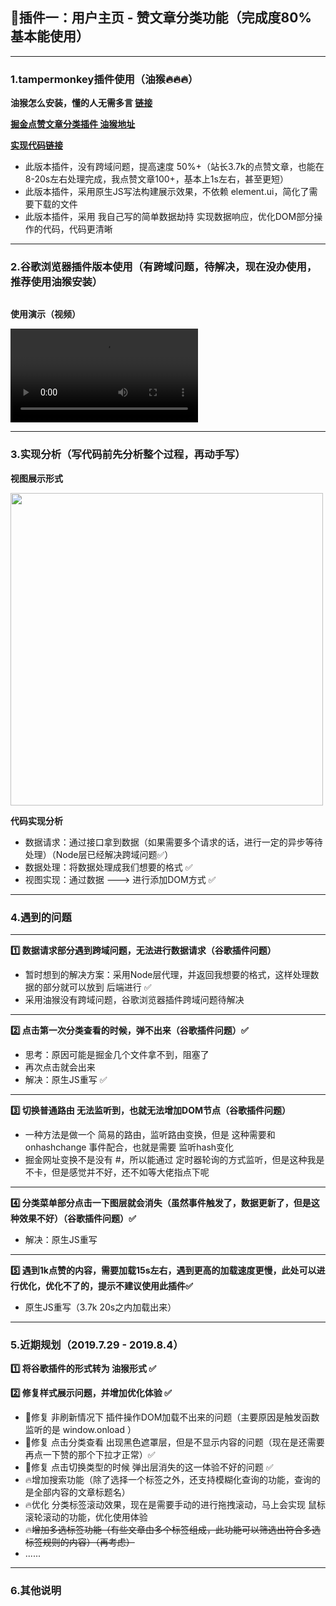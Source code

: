## 🎋插件一：用户主页 - 赞文章分类功能（完成度80% 基本能使用）

---

### 1.tampermonkey插件使用（油猴🔥🔥🔥）

**油猴怎么安装，懂的人无需多言 [链接](https://www.baidu.com/s?ie=UTF-8&wd=%E6%B2%B9%E7%8C%B4%E5%AE%89%E8%A3%85)**

**[掘金点赞文章分类插件 油猴地址](https://greasyfork.org/zh-CN/scripts/388044-%E6%8E%98%E9%87%91%E6%8F%92%E4%BB%B6)**

**[实现代码链接](https://github.com/zhukunpenglinyutong/Juejin-Plugin/blob/master/%E6%8F%92%E4%BB%B6%E4%B8%80%EF%BC%9A%E8%B5%9E%E6%96%87%E7%AB%A0%E5%88%86%E7%B1%BB%E5%8A%9F%E8%83%BD/tampermonkey%E7%89%88%E6%9C%AC%EF%BC%88%E6%B2%B9%E7%8C%B4%EF%BC%89/index.js)**

- 此版本插件，没有跨域问题，提高速度 50%+（站长3.7k的点赞文章，也能在8-20s左右处理完成，我点赞文章100+，基本上1s左右，甚至更短）
- 此版本插件，采用原生JS写法构建展示效果，不依赖 element.ui，简化了需要下载的文件
- 此版本插件，采用 我自己写的简单数据劫持 实现数据响应，优化DOM部分操作的代码，代码更清晰

---

### 2.谷歌浏览器插件版本使用（有跨域问题，待解决，现在没办使用，推荐使用油猴安装）

```sh

```

**使用演示（视频）**

<video src="https://itzkp-1253302184.cos.ap-beijing.myqcloud.com/github%E5%9B%BE%E7%89%87/Juejin-Plugin/1.%E7%94%A8%E6%88%B7%E4%B8%BB%E9%A1%B5-%E8%B5%9E%E6%96%87%E7%AB%A0%E5%88%86%E7%B1%BB%E5%8A%9F%E8%83%BD/1%E5%88%86%E7%B1%BB%E6%8F%92%E4%BB%B6.mp4" controls="controls">
您的浏览器不支持 video 标签。
<p><a href="https://itzkp-1253302184.cos.ap-beijing.myqcloud.com/github%E5%9B%BE%E7%89%87/Juejin-Plugin/1.%E7%94%A8%E6%88%B7%E4%B8%BB%E9%A1%B5-%E8%B5%9E%E6%96%87%E7%AB%A0%E5%88%86%E7%B1%BB%E5%8A%9F%E8%83%BD/1%E5%88%86%E7%B1%BB%E6%8F%92%E4%BB%B6.mp4">视频展示不了，点击这里（视频中演示的目录和现在目录不一样，目录变更为 插件一：赞文章分类功能/谷歌浏览器插件版本）</a></p>
</video>


---

### 3.实现分析（写代码前先分析整个过程，再动手写）

**视图展示形式**

<img style="width:500px;" src="https://itzkp-1253302184.cos.ap-beijing.myqcloud.com/github%E5%9B%BE%E7%89%87/Juejin-Plugin/1.%E7%94%A8%E6%88%B7%E4%B8%BB%E9%A1%B5-%E8%B5%9E%E6%96%87%E7%AB%A0%E5%88%86%E7%B1%BB%E5%8A%9F%E8%83%BD/2.%E4%BD%BF%E7%94%A8%E6%8F%92%E4%BB%B6%E4%B9%8B%E5%90%8E%E7%AB%99%E9%95%BF%E7%9A%84%E6%95%B0%E6%8D%AE.png" />


**代码实现分析**

- 数据请求：通过接口拿到数据（如果需要多个请求的话，进行一定的异步等待处理）（Node层已经解决跨域问题✅）
- 数据处理：将数据处理成我们想要的格式 ✅
- 视图实现：通过数据 ---> 进行添加DOM方式 ✅

---

### 4.遇到的问题

---

**1️⃣ 数据请求部分遇到跨域问题，无法进行数据请求（谷歌插件问题）**

- 暂时想到的解决方案：采用Node层代理，并返回我想要的格式，这样处理数据的部分就可以放到 后端进行 ✅
- 采用油猴没有跨域问题，谷歌浏览器插件跨域问题待解决

---

**2️⃣ 点击第一次分类查看的时候，弹不出来（谷歌插件问题）✅**

- 思考：原因可能是掘金几个文件拿不到，阻塞了
- 再次点击就会出来
- 解决：原生JS重写 ✅

---

**3️⃣ 切换普通路由 无法监听到，也就无法增加DOM节点（谷歌插件问题）**

- 一种方法是做一个 简易的路由，监听路由变换，但是 这种需要和 onhashchange 事件配合，也就是需要 监听hash变化
- 掘金网址变换不是没有 #，所以能通过 定时器轮询的方式监听，但是这种我是不卡，但是感觉并不好，还不如等大佬指点下呢

---

**4️⃣ 分类菜单部分点击一下图层就会消失（虽然事件触发了，数据更新了，但是这种效果不好）（谷歌插件问题）✅**

- 解决：原生JS重写

---

**5️⃣ 遇到1k点赞的内容，需要加载15s左右，遇到更高的加载速度更慢，此处可以进行优化，优化不了的，提示不建议使用此插件✅**

- 原生JS重写（3.7k 20s之内加载出来）

---

### 5.近期规划（2019.7.29 - 2019.8.4）

**1️⃣ 将谷歌插件的形式转为 油猴形式 ✅**


**2️⃣ 修复样式展示问题，并增加优化体验 ✅**

- 🔧修复 非刷新情况下 插件操作DOM加载不出来的问题（主要原因是触发函数监听的是 window.onload ）
- 🔧修复 点击分类查看 出现黑色遮罩层，但是不显示内容的问题（现在是还需要再点一下赞的那个下拉才正常）✅
- 🔧修复 点击切换类型的时候 弹出层消失的这一体验不好的问题 ✅
- 🔥增加搜索功能（除了选择一个标签之外，还支持模糊化查询的功能，查询的是全部内容的文章标题名）
- 🔥优化 分类标签滚动效果，现在是需要手动的进行拖拽滚动，马上会实现 鼠标滚轮滚动的功能，优化使用体验
- 🔥~~增加多选标签功能（有些文章由多个标签组成，此功能可以筛选出符合多选标签规则的内容）（再考虑）~~
- ......


---

### 6.其他说明
